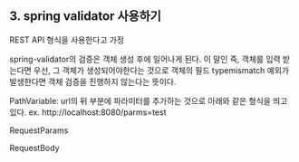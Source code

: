 ## 3. spring validator 사용하기
REST API 형식을 사용한다고 가정

spring-validator의 검증은 객체 생성 후에 일어나게 된다. 이 말인 즉,  객체를 입력 받는다면 우선, 그 객체가 생성되어야한다는 것으로 객체의 필드 typemismatch 예외가 발생한다면 객체 검증을 진행하지 않는다는 뜻이다.

PathVariable: url의 뒤 부분에 파라미터를 추가하는 것으로 아래와 같은 형식을 띄고 있다.
ex. http://localhost:8080/parms=test



RequestParams

RequestBody

